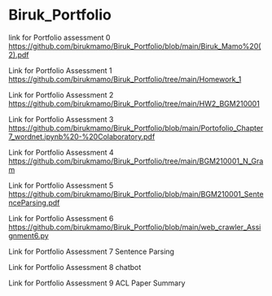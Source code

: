 # Biruk_Portfolio
link for Portfolio assessment 0 
https://github.com/birukmamo/Biruk_Portfolio/blob/main/Biruk_Mamo%20(2).pdf

Link for Portfolio Assessment 1 
https://github.com/birukmamo/Biruk_Portfolio/tree/main/Homework_1

Link for Portfolio Assessment 2
https://github.com/birukmamo/Biruk_Portfolio/tree/main/HW2_BGM210001

Link for Portfolio Assessment 3
https://github.com/birukmamo/Biruk_Portfolio/blob/main/Portofolio_Chapter7_wordnet.ipynb%20-%20Colaboratory.pdf

Link for Portfolio Assessment 4
https://github.com/birukmamo/Biruk_Portfolio/tree/main/BGM210001_N_Gram

Link for Portfolio Assessment 5
https://github.com/birukmamo/Biruk_Portfolio/blob/main/BGM210001_SentenceParsing.pdf

Link for Portfolio Assessment 6
https://github.com/birukmamo/Biruk_Portfolio/blob/main/web_crawler_Assignment6.py

Link for Portfolio Assessment 7
Sentence Parsing

Link for Portfolio Assessment 8
chatbot

Link for Portfolio Assessment 9
ACL Paper Summary

